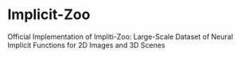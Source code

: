 # Implicit-Zoo
Official Implementation of Impliti-Zoo: Large-Scale Dataset of Neural Implicit Functions for 2D Images and 3D Scenes
